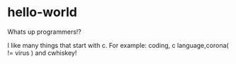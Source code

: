 # hello-world

Whats up programmers!?

I like many things that start with c. For example: coding, c language,corona( != virus ) and cwhiskey!
